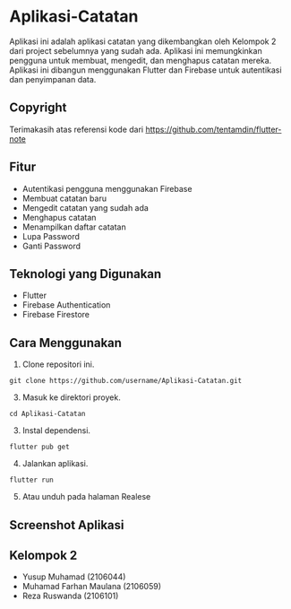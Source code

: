 # Aplikasi-Catatan

Aplikasi ini adalah aplikasi catatan yang dikembangkan oleh Kelompok 2 dari project sebelumnya yang sudah ada. Aplikasi ini memungkinkan pengguna untuk membuat, mengedit, dan menghapus catatan mereka. Aplikasi ini dibangun menggunakan Flutter dan Firebase untuk autentikasi dan penyimpanan data.

## Copyright
Terimakasih atas referensi kode dari https://github.com/tentamdin/flutter-note

## Fitur
- Autentikasi pengguna menggunakan Firebase
- Membuat catatan baru
- Mengedit catatan yang sudah ada
- Menghapus catatan
- Menampilkan daftar catatan
- Lupa Password
- Ganti Password

## Teknologi yang Digunakan
- Flutter
- Firebase Authentication
- Firebase Firestore

## Cara Menggunakan
1. Clone repositori ini.
```
git clone https://github.com/username/Aplikasi-Catatan.git
```
3. Masuk ke direktori proyek.
```
cd Aplikasi-Catatan
```
3. Instal dependensi.
```
flutter pub get
```
4. Jalankan aplikasi.
```
flutter run
```
5. Atau unduh pada halaman Realese

## Screenshot Aplikasi

## Kelompok 2
- Yusup Muhamad (2106044)
- Muhamad Farhan Maulana (2106059)
- Reza Ruswanda (2106101)
